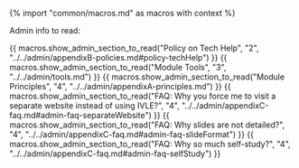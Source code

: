 {% import "common/macros.md" as macros with context %}

<span class="activity-desc">Admin info to read:<span>
<div class="indented">

{{ macros.show_admin_section_to_read("Policy on Tech Help", "2", "../../admin/appendixB-policies.md#policy-techHelp") }}
{{ macros.show_admin_section_to_read("Module Tools", "3", "../../admin/tools.md") }}
{{ macros.show_admin_section_to_read("Module Principles", "4", "../../admin/appendixA-principles.md") }}
{{ macros.show_admin_section_to_read("FAQ: Why you force me to visit a separate website instead of using IVLE?", "4", "../../admin/appendixC-faq.md#admin-faq-separateWebsite") }}
{{ macros.show_admin_section_to_read("FAQ: Why slides are not detailed?", "4", "../../admin/appendixC-faq.md#admin-faq-slideFormat") }}
{{ macros.show_admin_section_to_read("FAQ: Why so much self-study?", "4", "../../admin/appendixC-faq.md#admin-faq-selfStudy") }}

</div>